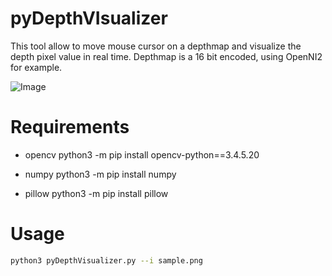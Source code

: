 # pyDepthVIsualizer
This tool allow to move mouse cursor on a depthmap and visualize the
depth pixel value in real time.
Depthmap is a 16 bit encoded, using OpenNI2 for example.

![Image](https://i.ibb.co/nwWMPzv/guiDV.png)

# Requirements

* opencv
python3 -m pip install opencv-python==3.4.5.20

* numpy 
python3 -m pip install numpy

* pillow
python3 -m pip install pillow

# Usage

```bash
python3 pyDepthVisualizer.py --i sample.png

``` 
